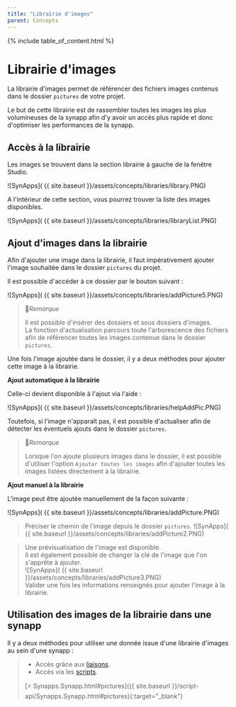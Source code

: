```yaml
---
title: "Librairie d'images"
parent: Concepts
---
```


{% include table_of_content.html %}

# Librairie d'images

La librairie d'images permet de référencer des fichiers images contenus dans le dossier `pictures` de votre projet.

Le but de cette librairie est de rassembler toutes les images les plus volumineuses de la synapp afin d'y avoir un accès plus rapide et donc d'optimiser les performances de la synapp.

## Accès à la librairie

Les images se trouvent dans la section librairie à gauche de la fenêtre Studio.

![SynApps]( {{ site.baseurl }}/assets/concepts/libraries/library.PNG)

A l'intérieur de cette section, vous pourrez trouver la liste des images disponibles.

![SynApps]( {{ site.baseurl }}/assets/concepts/libraries/libraryList.PNG)


## Ajout d'images dans la librairie

Afin d'ajouter une image dans la librairie, il faut impérativement ajouter l'image souhaitée dans le dossier `pictures` du projet.

Il est possible d'accéder à ce dossier par le bouton suivant :

![SynApps]( {{ site.baseurl }}/assets/concepts/libraries/addPicture5.PNG)

>📌*Remarque*
>
>Il est possible d'insérer des dossiers et sous dossiers d'images. <br>
>La fonction d'actualisation parcours toute l'arborescence des fichiers afin de référencer toutes les images contenue dans le dossier `pictures`.


Une fois l'image ajoutée dans le dossier, il y a deux méthodes pour ajouter cette image à la librairie.

**Ajout automatique à la librairie**

Celle-ci devient disponible à l'ajout via l'aide :

![SynApps]( {{ site.baseurl }}/assets/concepts/libraries/helpAddPic.PNG)

Toutefois, si l'image n'apparaît pas, il est possible d'actualiser afin de détecter les éventuels ajouts dans le dossier `pictures`.

>📌*Remarque*
>
>Lorsque l'on ajoute plusieurs images dans le dossier, il est possible d'utiliser l'option `Ajouter toutes les images` afin d'ajouter toutes les images listées directement à la librairie.

**Ajout manuel à la librairie**

L'image peut être ajoutée manuellement de la façon suivante :

![SynApps]( {{ site.baseurl }}/assets/concepts/libraries/addPicture.PNG)

>Préciser le chemin de l'image depuis le dossier `pictures`.
>![SynApps]( {{ site.baseurl }}/assets/concepts/libraries/addPicture2.PNG)

>Une prévisualisation de l'image est disponible.<br>
>Il est également possible de changer la clé de l'image que l'on s'apprête à ajouter.<br>
>![SynApps]( {{ site.baseurl }}/assets/concepts/libraries/addPicture3.PNG)<br>
>Valider une fois les informations renseignés pour ajouter l'image à la librairie.





## Utilisation des images de la librairie dans une synapp

Il y a deux méthodes pour utiliser une donnée issue d'une librairie d'images au sein d'une synapp :

>- Accès grâce aux [liaisons](binding.md).
>- Accès via les [scripts](scripts/index.md).
>
>[⚡ Synapps.Synapp.html#pictures]({{ site.baseurl }}/script-api/Synapps.Synapp.html#pictures){:target="_blank"}
